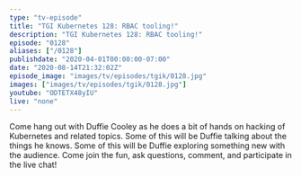 ```yaml
---
type: "tv-episode"
title: "TGI Kubernetes 128: RBAC tooling!"
description: "TGI Kubernetes 128: RBAC tooling!"
episode: "0128"
aliases: ["/0128"]
publishdate: "2020-04-01T00:00:00-07:00"
date: "2020-08-14T21:32:02Z"
episode_image: "images/tv/episodes/tgik/0128.jpg"
images: ["images/tv/episodes/tgik/0128.jpg"]
youtube: "ODTETX48yIU"
live: "none"
---
```


Come hang out with Duffie Cooley as he does a bit of hands on hacking of Kubernetes and related topics. Some of this will be Duffie talking about the things he knows. Some of this will be Duffie exploring something new with the audience. Come join the fun, ask questions, comment, and participate in the live chat!